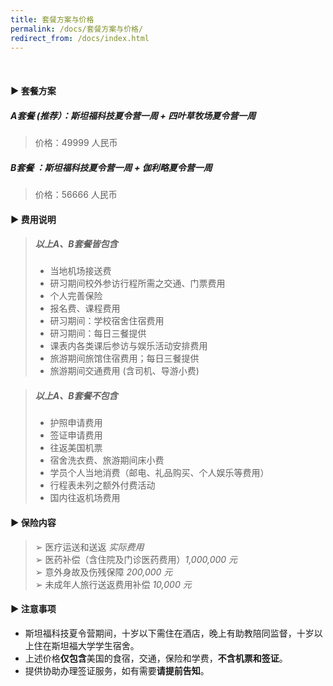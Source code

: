 ```yaml
---
title: 套餐方案与价格
permalink: /docs/套餐方案与价格/
redirect_from: /docs/index.html
---
```


<br>

#### ▶︎ 套餐方案
##### A套餐 (**推荐**）：斯坦福科技夏令营一周 + 四叶草牧场夏令营一周

> 价格：49999 人民币


##### B套餐 ：斯坦福科技夏令营一周 + 伽利略夏令营一周


> 价格：56666 人民币

#### ▶︎ 费用说明

> ##### 以上A、B套餐皆包含
> * 当地机场接送费
> * 研习期间校外参访行程所需之交通、门票费用
> * 个人完善保险
> * 报名费、课程费用
> * 研习期间：学校宿舍住宿费用
> * 研习期间：每日三餐提供
> * 课表内各类课后参访与娱乐活动安排费用
> * 旅游期间旅馆住宿费用；每日三餐提供
> * 旅游期间交通费用 (含司机、导游小费)

> ##### 以上A、B套餐**不包含**
> * 护照申请费用
> * 签证申请费用
> * 往返美国机票
> * 宿舍洗衣费、旅游期间床小费
> * 学员个人当地消费（邮电、礼品购买、个人娱乐等费用）
> * 行程表未列之额外付费活动
> * 国内往返机场费用

#### ▶︎ 保险内容
> ➢ 医疗运送和送返 *实际费用* <br>
> ➢ 医药补偿（含住院及门诊医药费用）*1,000,000 元* <br>
> ➢ 意外身故及伤残保障 *200,000 元* <br>
> ➢ 未成年人旅行送返费用补偿 *10,000 元* <br>

#### ▶︎ 注意事项
* 斯坦福科技夏令营期间，十岁以下需住在酒店，晚上有助教陪同监督，十岁以上住在斯坦福大学学生宿舍。
* 上述价格**仅包含**美国的食宿，交通，保险和学费，**不含机票和签证**。
* 提供协助办理签证服务，如有需要**请提前告知**。


